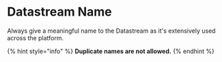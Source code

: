 # Datastream Name

Always give a meaningful name to the Datastream as it's extensively used across the platform.

{% hint style="info" %}
**Duplicate names are not allowed.**
{% endhint %}

